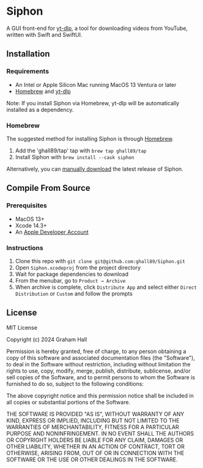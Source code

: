 # Siphon

A GUI front-end for [yt-dlp](https://github.com/yt-dlp/yt-dlp), a tool for downloading videos from YouTube, written with Swift and SwiftUI.

## Installation

### Requirements

- An Intel or Apple Silicon Mac running MacOS 13 Ventura or later
- [Homebrew](https://brew.sh/) and [yt-dlp](https://formulae.brew.sh/formula/yt-dlp#default)

Note: If you install Siphon via Homebrew, yt-dlp will be automatically installed as a dependency.

### Homebrew

The suggested method for installing Siphon is through [Homebrew](https://brew.sh).

1. Add the 'ghall89/tap' tap with `brew tap ghall89/tap`
2. Install Siphon with `brew install --cask siphon`

Alternatively, you can [manually download](https://github.com/ghall89/Siphon/releases) the latest release of Siphon.

## Compile From Source

### Prerequisites

- MacOS 13+
- Xcode 14.3+
- An [Apple Developer Account](https://developer.apple.com)

### Instructions

1. Clone this repo with `git clone git@github.com:ghall89/Siphon.git`
2. Open `Siphon.xcodeproj` from the project directory
3. Wait for package dependencies to download
4. From the menubar, go to `Product → Archive`
5. When archive is complete, click `Distribute App` and select either `Direct Distribution` or `Custom` and follow the prompts

## License

MIT License

Copyright (c) 2024 Graham Hall

Permission is hereby granted, free of charge, to any person obtaining a copy
of this software and associated documentation files (the "Software"), to deal
in the Software without restriction, including without limitation the rights
to use, copy, modify, merge, publish, distribute, sublicense, and/or sell
copies of the Software, and to permit persons to whom the Software is
furnished to do so, subject to the following conditions:

The above copyright notice and this permission notice shall be included in all
copies or substantial portions of the Software.

THE SOFTWARE IS PROVIDED "AS IS", WITHOUT WARRANTY OF ANY KIND, EXPRESS OR
IMPLIED, INCLUDING BUT NOT LIMITED TO THE WARRANTIES OF MERCHANTABILITY,
FITNESS FOR A PARTICULAR PURPOSE AND NONINFRINGEMENT. IN NO EVENT SHALL THE
AUTHORS OR COPYRIGHT HOLDERS BE LIABLE FOR ANY CLAIM, DAMAGES OR OTHER
LIABILITY, WHETHER IN AN ACTION OF CONTRACT, TORT OR OTHERWISE, ARISING FROM,
OUT OF OR IN CONNECTION WITH THE SOFTWARE OR THE USE OR OTHER DEALINGS IN THE
SOFTWARE.
